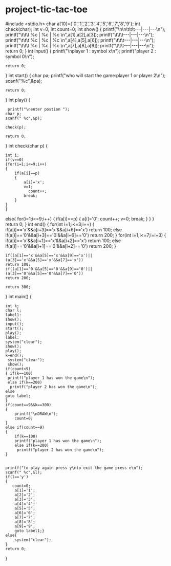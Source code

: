 # project-tic-tac-toe

#include <stdio.h>
char a[10]={'0','1','2','3','4','5','6','7','8','9'};
int check(char);
int v=0;
 int count=0;
int show()
{
    printf("\n\n\t\t\t---|---|---\n");
    printf("\t\t\t %c | %c | %c \n",a[1],a[2],a[3]);
     printf("\t\t\t---|---|---\n");
       printf("\t\t\t %c | %c | %c \n",a[4],a[5],a[6]);
      printf("\t\t\t---|---|---\n");
        printf("\t\t\t %c | %c | %c \n",a[7],a[8],a[9]);
       printf("\t\t\t---|---|---\n");
    return 0;
}
int input()
{
    printf("\nplayer 1 : symbol x\n");
    printf("player 2 : symbol 0\n");
    
    return 0;
}
int start()
{
     char pa;
    printf("who will start the game:player 1 or player 2\n");
    scanf("%c",&pa);
      
    return 0;
}
int play()
{
   
     printf("\nenter postion ");
    char p;
    scanf(" %c",&p);
    
    check(p);
    
    return 0;
    
}
int check(char p)
{
    
 
    int i;
    if(v==0)
    {for(i=1;i<=9;i++)
    {
        if(a[i]==p)
        {
            a[i]='x';
            v=1;
              count++;
            break;
        }
    }
    }
 else{   for(i=1;i<=9;i++)
    {
        if(a[i]==p)
        {
            a[i]='0';
              count++;
            v=0;
            break;
        }
    }
 }
    return 0;
}
int end()
{
    for(int i=1;i<=3;i++)
    {
        if(a[i]=='x'&&a[i+3]=='x'&&a[i+6]=='x')
        return 100;
        else if(a[i]=='0'&&a[i+3]=='0'&&a[i+6]=='0')
        return 200;
    }
    for(int i=1;i<=7;i=i+3)
    {
        if(a[i]=='x'&&a[i+1]=='x'&&a[i+2]=='x')
        return 100;
        else if(a[i]=='0'&&a[i+1]=='0'&&a[i+2]=='0')
        return 200;
    }
    
    if((a[1]=='x'&&a[5]=='x'&&a[9]=='x')||(a[3]=='x'&&a[5]=='x'&&a[7]=='x'))
    return 100;
    if((a[1]=='0'&&a[5]=='0'&&a[9]=='0')||(a[3]=='0'&&a[5]=='0'&&a[7]=='0'))
    return 200;
    
    return 300;
}
int main()
{
   
    int k;
    char l;
    label1:
    show();
    input();
    start();
    play();
    label:
    system("clear");
    show();
    play();
    k=end();
     system("clear");
     show();
    if(count<9)
    { if(k==100)
     printf("player 1 has won the game\n");
     else if(k==200)
      printf("player 2 has won the game\n");
    else
    goto label;
    }
    if(count==9&&k==300)
    {
        printf("\nDRAW\n");
        count=0;
    }
    else if(count==9)
    {
        if(k==100)
        printf("player 1 has won the game\n");
        else if(k==200)
         printf("player 2 has won the game\n");
    }
    
    
    printf("to play again press y\nto exit the game press e\n");
    scanf(" %c",&l);
    if(l=='y')
    {
       count=0;
        a[1]='1';
        a[2]='2';
        a[3]='3';
        a[4]='4';
        a[5]='5';
        a[6]='6';
        a[7]='7';
        a[8]='8';
        a[9]='9';
        goto label1;}
    else{
        system("clear");
    }
    return 0;
}


